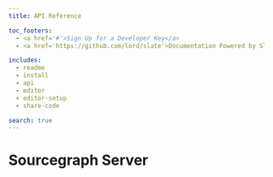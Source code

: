 ```yaml
---
title: API Reference

toc_footers:
  - <a href='#'>Sign Up for a Developer Key</a>
  - <a href='https://github.com/lord/slate'>Documentation Powered by Slate</a>

includes:
  - readme
  - install
  - api
  - editor
  - editor-setup
  - share-code

search: true
---
```


# Sourcegraph Server